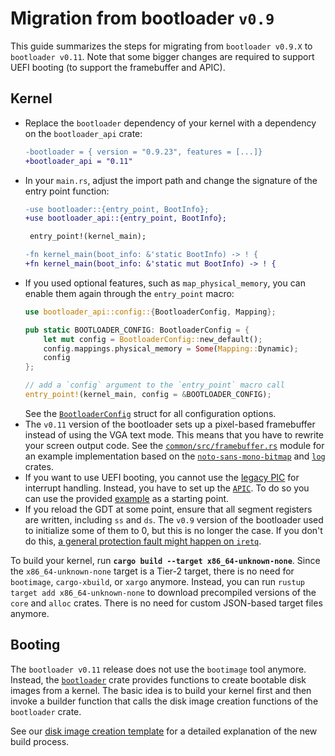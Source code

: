 # Migration from bootloader `v0.9`

This guide summarizes the steps for migrating from `bootloader v0.9.X` to `bootloader v0.11`. Note that some bigger changes are required to support UEFI booting (to support the framebuffer and APIC).

## Kernel

- Replace the `bootloader` dependency of your kernel with a dependency on the `bootloader_api` crate:
  ```diff
  -bootloader = { version = "0.9.23", features = [...]}
  +bootloader_api = "0.11"
  ```
- In your `main.rs`, adjust the import path and change the signature of the entry point function:
  ```diff
  -use bootloader::{entry_point, BootInfo};
  +use bootloader_api::{entry_point, BootInfo};
  
   entry_point!(kernel_main);

  -fn kernel_main(boot_info: &'static BootInfo) -> ! {
  +fn kernel_main(boot_info: &'static mut BootInfo) -> ! {
  ```
- If you used optional features, such as `map_physical_memory`, you can enable them again through the `entry_point` macro:
  ```rust
  use bootloader_api::config::{BootloaderConfig, Mapping};

  pub static BOOTLOADER_CONFIG: BootloaderConfig = {
      let mut config = BootloaderConfig::new_default();
      config.mappings.physical_memory = Some(Mapping::Dynamic);
      config
  };

  // add a `config` argument to the `entry_point` macro call
  entry_point!(kernel_main, config = &BOOTLOADER_CONFIG);
  ```
  See the [`BootloaderConfig`](https://docs.rs/bootloader_api/0.11/bootloader_api/config/struct.BootloaderConfig.html) struct for all configuration options.
- The `v0.11` version of the bootloader sets up a pixel-based framebuffer instead of using the VGA text mode. This means that you have to rewrite your screen output code. See the [`common/src/framebuffer.rs`](../../common/src/framebuffer.rs) module for an example implementation based on the [`noto-sans-mono-bitmap`](https://docs.rs/noto-sans-mono-bitmap/latest/noto_sans_mono_bitmap/index.html) and [`log`](https://docs.rs/log/latest) crates.
- If you want to use UEFI booting, you cannot use the [legacy PIC](https://wiki.osdev.org/8259_PIC) for interrupt handling. Instead, you have to set up the [`APIC`](https://wiki.osdev.org/APIC). To do so you can use the provided [example](../apic_example/apic.md) as a starting point.
- If you reload the GDT at some point, ensure that all segment registers are written, including `ss` and `ds`. The `v0.9` version of the bootloader used to initialize some of them to 0, but this is no longer the case. If you don't do this, [a general protection fault might happen on `iretq`](https://github.com/rust-osdev/bootloader/issues/196).

To build your kernel, run **`cargo build --target x86_64-unknown-none`**. Since the `x86_64-unknown-none` target is a Tier-2 target, there is no need for `bootimage`, `cargo-xbuild`, or `xargo` anymore. Instead, you can run `rustup target add x86_64-unknown-none` to download precompiled versions of the `core` and `alloc` crates. There is no need for custom JSON-based target files anymore.

## Booting

The `bootloader v0.11` release does not use the `bootimage` tool anymore. Instead, the [`bootloader`](https://docs.rs/bootloader/0.11) crate provides functions to create bootable disk images from a kernel. The basic idea is to build your kernel first and then invoke a builder function that calls the disk image creation functions of the `bootloader` crate.

See our [disk image creation template](../create-disk-image.md) for a detailed explanation of the new build process.
